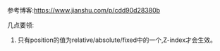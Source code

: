 参考博客:<https://www.jianshu.com/p/cdd90d28380b>

几点要领:

1. 只有position的值为relative/absolute/fixed中的一个,Z-index才会生效。